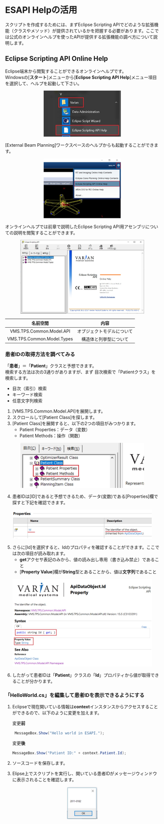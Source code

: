 # ESAPI Helpの活用

スクリプトを作成するためには、まずEclipse Scripting APIでどのような拡張機能（クラスやメソッド）が提供されているかを把握する必要があります。ここでは公式のオンラインヘルプを使ったAPIが提供する拡張機能の調べ方について説明します。

## Eclipse Scripting API Online Help

Eclipse端末から閲覧することができるオンラインヘルプです。  
Windowsの[**スタート**]メニューから[**Eclipse Scripting API Help**]メニュー項目を選択して、ヘルプを起動して下さい。  
<div align="center">
<img src="../img/1_2_01.jpg" width="50%">
</div>

[External Beam Planning]ワークスペースのヘルプからも起動することができます。

<div align="center">
<img src="../img/1_2_02.jpg" width="50%">
</div>

オンラインヘルプでは前章で説明したEclipse Scripting API用アセンブリについての説明を閲覧することができます。

<div align="center">
<img src="../img/1_2_03.jpg" width="80%">
</div>

<div align="center">

| 名前空間 | 内容 |
| :---: | :---: |
| VMS.TPS.Common.Model.API | オブジェクトモデルについて|
| VMS.TPS.Common.Model.Types | 構造体と列挙型について|  
</div>

### 患者IDの取得方法を調べてみる

「**患者**」＝「**Patient**」クラスと予想できます。  
検索する方法は次の3通りがありますが、まず 目次検索で「Patientクラス」を検索します。

- 目次（索引）検索
- キーワード検索
- 任意文字列検索

1. [VMS.TPS.Common.Model.API]を展開します。
2. スクロールして[Patient Class]を探します。
3. [Patient Class]を展開すると、以下の2つの項目がみつかります。
    - Patient Properties：データ（変数）
    - Patient Methods：操作（関数）

<div align="center">
<img src="../img/1_2_04.jpg" width="80%">
</div>

4. 患者IDは[ID]であると予想できるため、データ(変数)である[Properties]欄で探すと下記を確認できます。

<div align="center">
<img src="../img/1_2_05.jpg" width="90%">
</div>

5. さらに[Id]を選択すると、Idのプロパティを確認することができます。ここでは次の項目が読み取れます。
    - **get**アクセサ表記のみから、値の読み出し専用（書き込み禁止）であること
    - [**Property Value**]欄が**String**型とあることから、値は**文字列**であること

<div align="center">
<img src="../img/1_2_06.jpg" width="90%">
</div>

6. したがって患者IDは「**Patient**」クラスの「**Id**」プロパティから値が取得できることが分かります。

### 「HelloWorld.cs」を編集して患者IDを表示できるようにする

1. Eclipseで現在開いている情報は**context**インスタンスからアクセスすることができるので、以下のように変更を加えます。

    変更**前**
  
    ```csharp
     MessageBox.Show("Hello world in ESAPI.");
    ```

    変更**後**

    ```csharp
    MessageBox.Show("Patient ID:" + context.Patient.Id);
    ```

2. ソースコードを保存します。
3. Elipse上でスクリプトを実行し、開いている患者IDがメッセージウィンドウに表示されることを確認します。

<div align="center">
<img src="../img/1_2_07.jpg" width="20%">
</div>
